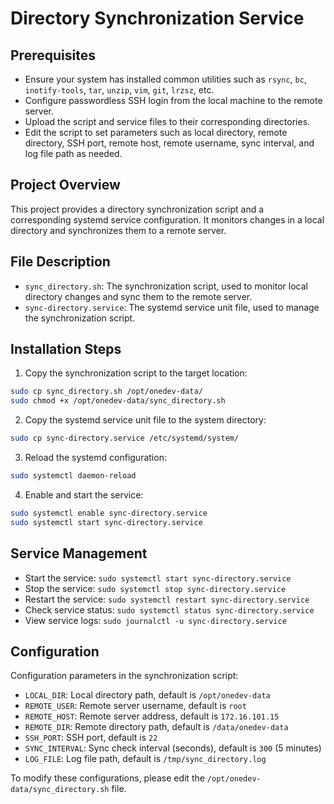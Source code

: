 # Directory Synchronization Service

## Prerequisites
- Ensure your system has installed common utilities such as `rsync`, `bc`, `inotify-tools`, `tar`, `unzip`, `vim`, `git`, `lrzsz`, etc.
- Configure passwordless SSH login from the local machine to the remote server.
- Upload the script and service files to their corresponding directories.
- Edit the script to set parameters such as local directory, remote directory, SSH port, remote host, remote username, sync interval, and log file path as needed.

## Project Overview

This project provides a directory synchronization script and a corresponding systemd service configuration. It monitors changes in a local directory and synchronizes them to a remote server.

## File Description

- `sync_directory.sh`: The synchronization script, used to monitor local directory changes and sync them to the remote server.
- `sync-directory.service`: The systemd service unit file, used to manage the synchronization script.

## Installation Steps

1. Copy the synchronization script to the target location:

```bash
sudo cp sync_directory.sh /opt/onedev-data/
sudo chmod +x /opt/onedev-data/sync_directory.sh
```

2. Copy the systemd service unit file to the system directory:

```bash
sudo cp sync-directory.service /etc/systemd/system/
```

3. Reload the systemd configuration:

```bash
sudo systemctl daemon-reload
```

4. Enable and start the service:

```bash
sudo systemctl enable sync-directory.service
sudo systemctl start sync-directory.service
```

## Service Management

- Start the service: `sudo systemctl start sync-directory.service`
- Stop the service: `sudo systemctl stop sync-directory.service`
- Restart the service: `sudo systemctl restart sync-directory.service`
- Check service status: `sudo systemctl status sync-directory.service`
- View service logs: `sudo journalctl -u sync-directory.service`

## Configuration

Configuration parameters in the synchronization script:

- `LOCAL_DIR`: Local directory path, default is `/opt/onedev-data`
- `REMOTE_USER`: Remote server username, default is `root`
- `REMOTE_HOST`: Remote server address, default is `172.16.101.15`
- `REMOTE_DIR`: Remote directory path, default is `/data/onedev-data`
- `SSH_PORT`: SSH port, default is `22`
- `SYNC_INTERVAL`: Sync check interval (seconds), default is `300` (5 minutes)
- `LOG_FILE`: Log file path, default is `/tmp/sync_directory.log`

To modify these configurations, please edit the `/opt/onedev-data/sync_directory.sh` file.